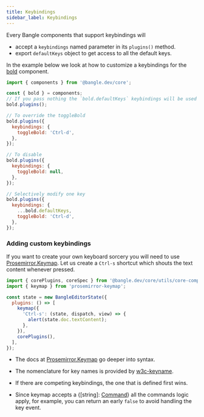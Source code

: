 ```yaml
---
title: Keybindings
sidebar_label: Keybindings
---
```


Every Bangle components that support keybindings will

- accept a `keybindings` named parameter in its `plugins()` method.
- export `defaultKeys` object to get access to all the default keys.

In the example below we look at how to customize a keybindings for the
[bold](/docs/api/core#bold-component) component.

```js
import { components } from '@bangle.dev/core';

const { bold } = components;
// If you pass nothing the `bold.defaultKeys` keybindings will be used
bold.plugins();

// To override the toggleBold
bold.plugins({
  keybindings: {
    toggleBold: 'Ctrl-d',
  },
});

// To disable
bold.plugins({
  keybindings: {
    toggleBold: null,
  },
});

// Selectively modify one key
bold.plugins({
  keybindings: {
    ...bold.defaultKeys,
    toggleBold: 'Ctrl-d',
  },
});
```

### Adding custom keybindings

If you want to create your own keyboard sorcery you will need to use [Prosemirror.Keymap](https://prosemirror.net/docs/ref/#keymap). Let us create
a `Ctrl-s` shortcut which shouts the text content whenever pressed.

```js
import { corePlugins, coreSpec } from '@bangle.dev/core/utils/core-components';
import { keymap } from 'prosemirror-keymap';

const state = new BangleEditorState({
  plugins: () => [
    keymap({
      'Ctrl-s': (state, dispatch, view) => {
        alert(state.doc.textContent);
      },
    }),
    corePlugins(),
  ],
});
```

- The docs at [Prosemirror.Keymap](https://prosemirror.net/docs/ref/#keymap) go deeper into syntax.

- The nomenclature for key names is provided by [w3c-keyname](https://github.com/marijnh/w3c-keyname).

- If there are competing keybindings, the one that is defined first wins.

- Since keymap accepts a {[string]: [Command](/docs/api/core#command)} all the commands logic apply, for example, you
  can return an early `false` to avoid handling the key event.
